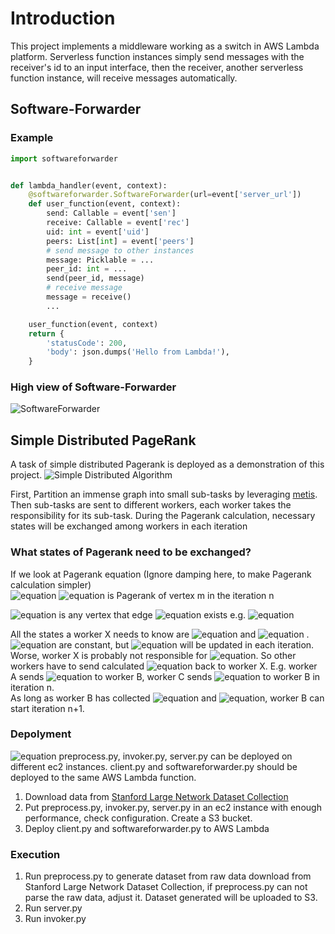 # Introduction

This project implements a middleware working as a switch in AWS Lambda platform. Serverless function instances simply
send messages with the receiver's id to an input interface, then the receiver, another serverless function instance,
will receive messages automatically.

## Software-Forwarder

### Example

```python
import softwareforwarder


def lambda_handler(event, context):
    @softwareforwarder.SoftwareForwarder(url=event['server_url'])
    def user_function(event, context):
        send: Callable = event['sen']
        receive: Callable = event['rec']
        uid: int = event['uid']
        peers: List[int] = event['peers']
        # send message to other instances
        message: Picklable = ...
        peer_id: int = ...
        send(peer_id, message)
        # receive message
        message = receive()
        ...

    user_function(event, context)
    return {
        'statusCode': 200,
        'body': json.dumps('Hello from Lambda!'),
    }

```

### High view of Software-Forwarder

![SoftwareForwarder](https://drive.google.com/uc?export=view&id=19hdtTwg1Wg0nT_fgXAdEqO2aLYnWqv9y)

## Simple Distributed PageRank

A task of simple distributed Pagerank is deployed as a demonstration of this project.
![Simple Distributed Algorithm](https://drive.google.com/uc?export=view&id=1kBq9yGylvQa4DRD2SoQneW79iH4VA_s6)

First, Partition an immense graph into small sub-tasks by
leveraging [metis](http://glaros.dtc.umn.edu/gkhome/metis/metis/overview). Then sub-tasks are sent to different workers,
each worker takes the responsibility for its sub-task. During the Pagerank calculation, necessary states will be
exchanged among workers in each iteration

### What states of Pagerank need to be exchanged?

If we look at Pagerank equation (Ignore damping here, to make Pagerank calculation simpler)  
![equation](https://latex.codecogs.com/gif.latex?P_{n&plus;1}(v_{m})=&space;\frac{P_{n}(v_{co})}{outdegree(v_{co})})  
![equation](https://latex.codecogs.com/gif.latex?\inline&space;P_{n}(v_{m})) is Pagerank of vertex m in the iteration n

![equation](https://latex.codecogs.com/gif.latex?\inline&space;v_{co}) is any vertex that
edge ![equation](https://latex.codecogs.com/gif.latex?\inline&space;(v_{co},&space;v_{m})) exists  
e.g. ![equation](https://latex.codecogs.com/gif.latex?\inline&space;P_{2}(v_{2})&space;=&space;\frac{P_{1}(v_{1})}{1}&plus;\frac{P_{1}(v_{3})}{5})

All the states a worker X needs to know
are ![equation](https://latex.codecogs.com/gif.latex?\inline&space;P_{n}(v_{co}))
and ![equation](https://latex.codecogs.com/gif.latex?\inline&space;outdegree(v_{co}))
. ![equation](https://latex.codecogs.com/gif.latex?\inline&space;outdegree(v_{co})) are constant,
but ![equation](https://latex.codecogs.com/gif.latex?\inline&space;P_{n}(v_{co})) will be updated in each iteration.
Worse, worker X is probably not responsible for ![equation](https://latex.codecogs.com/gif.latex?\inline&space;v_{co}).
So other workers have to send calculated ![equation](https://latex.codecogs.com/gif.latex?\inline&space;P_{n}(v_{co}))
back to worker X. E.g. worker A sends ![equation](https://latex.codecogs.com/gif.latex?\inline&space;P_{n}(v_{7})) to
worker B, worker C sends ![equation](https://latex.codecogs.com/gif.latex?\inline&space;P_{n}(v_{1})) to worker B in
iteration n.  
As long as worker B has collected ![equation](https://latex.codecogs.com/gif.latex?\inline&space;P_{n}(v_{1}))
and ![equation](https://latex.codecogs.com/gif.latex?\inline&space;P_{n}(v_{7})), worker B can start iteration n+1.

### Depolyment

![equation](https://drive.google.com/uc?export=view&id=1Yj-XJr5XaaVHGVF1giFsl-AyU9I9sarQ)
preprocess.py, invoker.py, server.py can be deployed on different ec2 instances. client.py and softwareforwarder.py
should be deployed to the same AWS Lambda function.

1. Download data from [Stanford Large Network Dataset Collection](https://snap.stanford.edu/data/soc-Pokec.html)
2. Put preprocess.py, invoker.py, server.py in an ec2 instance with enough performance, check configuration. Create a S3
   bucket.
3. Deploy client.py and softwareforwarder.py to AWS Lambda

### Execution

1. Run preprocess.py to generate dataset from raw data download from Stanford Large Network Dataset Collection, if
   preprocess.py can not parse the raw data, adjust it. Dataset generated will be uploaded to S3.
2. Run server.py
3. Run invoker.py
